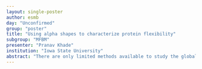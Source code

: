 ```yaml
---
layout: single-poster
author: esmb
day: "Unconfirmed"
group: "poster"
title: "Using alpha shapes to characterize protein flexibility"
subgroup: "MFBM"
presenter: "Pranav Khade"
institution: "Iowa State University"
abstract: "There are only limited methods available to study the global motions of the protein such as their hinge motions and shear motions. These motions take place over a broad range of time scales, from microseconds to seconds; however, molecular dynamics methods can only model easily the motions occurring on the time scale from picoseconds to microseconds, and in addition, such simulations require that replicas be run. Thus, extracting the meaningful slow motions is difficult. Hence, there is a need to model the global motions of the protein. The important motions depend on a multiscale phenomenon known as protein packing. In this study, we have explored alpha shapes (a subset of Delaunay tessellations) for the protein backbone coordinates as a model of protein packing. We demonstrate that the method can predict the protein hinges which are responsible for the global motions of the proteins."
---
```

